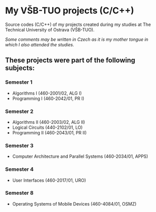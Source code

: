 # My VŠB-TUO projects (C/C++)
Source codes (C/C++) of my projects created during my studies at The Technical University of Ostrava (VŠB-TUO).

*Some comments may be written in Czech as it is my mother tongue in which I also attended the studies.*

## These projects were part of the following subjects:
### Semester 1
- Algorithms I (460-2001/02, ALG I)
- Programming I (460-2042/01, PR I)
### Semester 2
- Algorithms II (460-2003/02, ALG II)
- Logical Circuits (440-2102/01, LO)
- Programming II (460-2043/01, PR II)
### Semester 3
- Computer Architecture and Parallel Systems (460-2034/01, APPS)
### Semester 4
- User Interfaces (460-2017/01, URO)
### Semester 8
- Operating Systems of Mobile Devices (460-4084/01, OSMZ)
